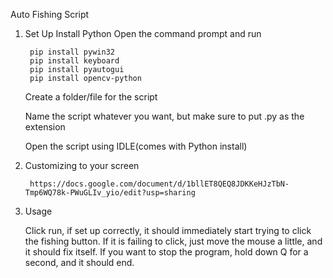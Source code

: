 Auto Fishing Script

1. Set Up
Install Python
Open the command prompt and run
	
		pip install pywin32
		pip install keyboard
		pip install pyautogui
		pip install opencv-python
		
	Create a folder/file for the script
	
	Name the script whatever you want, but make sure to put .py as the extension
	
	Open the script using IDLE(comes with Python install)


2. Customizing to your screen

		https://docs.google.com/document/d/1bllET8QEQ8JDKKeHJzTbN-Tmp6WQ78k-PWuGLIv_yio/edit?usp=sharing

3. Usage

	Click run, if set up correctly, it should immediately start trying to click the fishing button. If it is failing to click, just move the mouse a little, and it should fix itself.
	If you want to stop the program, hold down Q for a second, and it should end.

	
